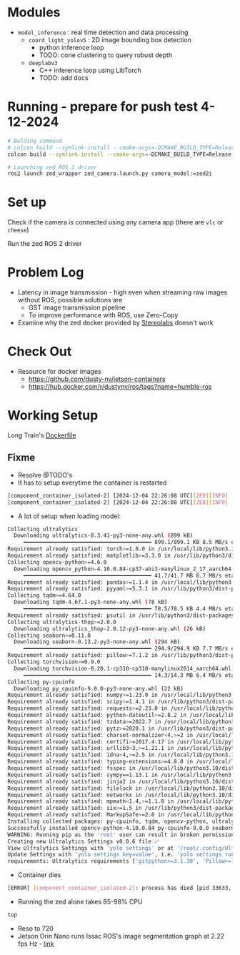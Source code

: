 # Modules 
- `model_inference` : real time detection and data processing
  - `coord_light_yolov5` : 2D image bounding box detection
    - python inference loop 
    - TODO: cone clustering to query robust depth
  - `deeplabv3`
    - C++ inference loop using LibTorch
    - TODO: add docs

# Running - prepare for push test 4-12-2024
```bash
# Bulding command
# colcon build --symlink-install --cmake-args=-DCMAKE_BUILD_TYPE=Release --parallel-workers $(nproc)
colcon build --symlink-install --cmake-args=-DCMAKE_BUILD_TYPE=Release --parallel-workers $(nproc) --packages-select eufs_msgs

# Launching zed ROS 2 driver
ros2 launch zed_wrapper zed_camera.launch.py camera_model:=zed2i
```

# Set up
Check if the camera is connected using any camera app (there are `vlc` or `cheese`)

Run the zed ROS 2 driver

# Problem Log
- Latency in image transmission - high even when streaming raw images without ROS, possible solutions are
    - GST image transmission pipeline
    - To improve performance with ROS, use Zero-Copy 
- Examine why the zed docker provided by [Stereolabs](wiki/DOCKER_ZED_ROS2_WRAPPER.md) doesn't work 

# Check Out
- Resource for docker images
    - https://github.com/dusty-nv/jetson-containers
    - https://hub.docker.com/r/dustynv/ros/tags?name=humble-ros

# Working Setup
Long Train's [Dockerfile](zed_2i_LONG/zed-2i-LONG.Dockerfile) 

## Fixme
- Resolve @TODO's
- It has to setup everytime the container is restarted
```bash
[component_container_isolated-2] [2024-12-04 22:26:08 UTC][ZED][INFO] [Init]  No calibration file found for SN 28503076. Downloading... 
[component_container_isolated-2] [2024-12-04 22:26:08 UTC][ZED][INFO] [Init]  Calibration file downloaded.
```
- A lot of setup when loading model:
```bash
Collecting ultralytics
  Downloading ultralytics-8.3.41-py3-none-any.whl (899 kB)
     ━━━━━━━━━━━━━━━━━━━━━━━━━━━━━━━━━━━━━━━━ 899.1/899.1 KB 8.5 MB/s eta 0:00:00
Requirement already satisfied: torch>=1.8.0 in /usr/local/lib/python3.10/dist-packages (from ultralytics) (2.5.1)
Requirement already satisfied: matplotlib>=3.3.0 in /usr/lib/python3/dist-packages (from ultralytics) (3.5.1)
Collecting opencv-python>=4.6.0
  Downloading opencv_python-4.10.0.84-cp37-abi3-manylinux_2_17_aarch64.manylinux2014_aarch64.whl (41.7 MB)
     ━━━━━━━━━━━━━━━━━━━━━━━━━━━━━━━━━━━━━━━━ 41.7/41.7 MB 6.7 MB/s eta 0:00:00
Requirement already satisfied: pandas>=1.1.4 in /usr/local/lib/python3.10/dist-packages (from ultralytics) (2.2.3)
Requirement already satisfied: pyyaml>=5.3.1 in /usr/lib/python3/dist-packages (from ultralytics) (5.4.1)
Collecting tqdm>=4.64.0
  Downloading tqdm-4.67.1-py3-none-any.whl (78 kB)
     ━━━━━━━━━━━━━━━━━━━━━━━━━━━━━━━━━━━━━━━━ 78.5/78.5 KB 4.4 MB/s eta 0:00:00
Requirement already satisfied: psutil in /usr/lib/python3/dist-packages (from ultralytics) (5.9.0)
Collecting ultralytics-thop>=2.0.0
  Downloading ultralytics_thop-2.0.12-py3-none-any.whl (26 kB)
Collecting seaborn>=0.11.0
  Downloading seaborn-0.13.2-py3-none-any.whl (294 kB)
     ━━━━━━━━━━━━━━━━━━━━━━━━━━━━━━━━━━━━━━━━ 294.9/294.9 KB 7.7 MB/s eta 0:00:00
Requirement already satisfied: pillow>=7.1.2 in /usr/lib/python3/dist-packages (from ultralytics) (9.0.1)
Collecting torchvision>=0.9.0
  Downloading torchvision-0.20.1-cp310-cp310-manylinux2014_aarch64.whl (14.3 MB)
     ━━━━━━━━━━━━━━━━━━━━━━━━━━━━━━━━━━━━━━━━ 14.3/14.3 MB 6.4 MB/s eta 0:00:00
Collecting py-cpuinfo
  Downloading py_cpuinfo-9.0.0-py3-none-any.whl (22 kB)
Requirement already satisfied: numpy>=1.23.0 in /usr/local/lib/python3.10/dist-packages (from ultralytics) (1.26.4)
Requirement already satisfied: scipy>=1.4.1 in /usr/lib/python3/dist-packages (from ultralytics) (1.8.0)
Requirement already satisfied: requests>=2.23.0 in /usr/local/lib/python3.10/dist-packages (from ultralytics) (2.32.3)
Requirement already satisfied: python-dateutil>=2.8.2 in /usr/local/lib/python3.10/dist-packages (from pandas>=1.1.4->ultralytics) (2.9.0.post0)
Requirement already satisfied: tzdata>=2022.7 in /usr/local/lib/python3.10/dist-packages (from pandas>=1.1.4->ultralytics) (2024.2)
Requirement already satisfied: pytz>=2020.1 in /usr/lib/python3/dist-packages (from pandas>=1.1.4->ultralytics) (2022.1)
Requirement already satisfied: charset-normalizer<4,>=2 in /usr/local/lib/python3.10/dist-packages (from requests>=2.23.0->ultralytics) (3.4.0)
Requirement already satisfied: certifi>=2017.4.17 in /usr/local/lib/python3.10/dist-packages (from requests>=2.23.0->ultralytics) (2024.8.30)
Requirement already satisfied: urllib3<3,>=1.21.1 in /usr/local/lib/python3.10/dist-packages (from requests>=2.23.0->ultralytics) (2.2.3)
Requirement already satisfied: idna<4,>=2.5 in /usr/local/lib/python3.10/dist-packages (from requests>=2.23.0->ultralytics) (3.10)
Requirement already satisfied: typing-extensions>=4.8.0 in /usr/local/lib/python3.10/dist-packages (from torch>=1.8.0->ultralytics) (4.12.2)
Requirement already satisfied: fsspec in /usr/local/lib/python3.10/dist-packages (from torch>=1.8.0->ultralytics) (2024.10.0)
Requirement already satisfied: sympy==1.13.1 in /usr/local/lib/python3.10/dist-packages (from torch>=1.8.0->ultralytics) (1.13.1)
Requirement already satisfied: jinja2 in /usr/local/lib/python3.10/dist-packages (from torch>=1.8.0->ultralytics) (3.1.4)
Requirement already satisfied: filelock in /usr/local/lib/python3.10/dist-packages (from torch>=1.8.0->ultralytics) (3.16.1)
Requirement already satisfied: networkx in /usr/local/lib/python3.10/dist-packages (from torch>=1.8.0->ultralytics) (3.4.2)
Requirement already satisfied: mpmath<1.4,>=1.1.0 in /usr/local/lib/python3.10/dist-packages (from sympy==1.13.1->torch>=1.8.0->ultralytics) (1.3.0)
Requirement already satisfied: six>=1.5 in /usr/lib/python3/dist-packages (from python-dateutil>=2.8.2->pandas>=1.1.4->ultralytics) (1.16.0)
Requirement already satisfied: MarkupSafe>=2.0 in /usr/local/lib/python3.10/dist-packages (from jinja2->torch>=1.8.0->ultralytics) (3.0.2)
Installing collected packages: py-cpuinfo, tqdm, opencv-python, ultralytics-thop, torchvision, seaborn, ultralytics
Successfully installed opencv-python-4.10.0.84 py-cpuinfo-9.0.0 seaborn-0.13.2 torchvision-0.20.1 tqdm-4.67.1 ultralytics-8.3.41 ultralytics-thop-2.0.12
WARNING: Running pip as the 'root' user can result in broken permissions and conflicting behaviour with the system package manager. It is recommended to use a virtual environment instead: https://pip.pypa.io/warnings/venv
Creating new Ultralytics Settings v0.0.6 file ✅ 
View Ultralytics Settings with 'yolo settings' or at '/root/.config/Ultralytics/settings.json'
Update Settings with 'yolo settings key=value', i.e. 'yolo settings runs_dir=path/to/dir'. For help see https://docs.ultralytics.com/quickstart/#ultralytics-settings.
requirements: Ultralytics requirements ['gitpython>=3.1.30', 'Pillow>=10.0.1', 'setuptools>=65.5.1'] not found, attempting AutoUpdate...
```

- Container dies
```bash
[ERROR] [component_container_isolated-2]: process has died [pid 33633, exit code -11, cmd '/opt/ros/humble/lib/rclcpp_components/component_container_isolated --ros-args -r __node:=zed_container -r __ns:=/zed'].
```

- Running the zed alone takes 85-98% CPU
```bash
top
```
  - Reso to 720
  - Jetson Orin Nano runs Issac ROS's image segmentation graph at 2.22 fps Hz - [link](https://github.com/NVIDIA-ISAAC-ROS/isaac_ros_image_segmentation)


